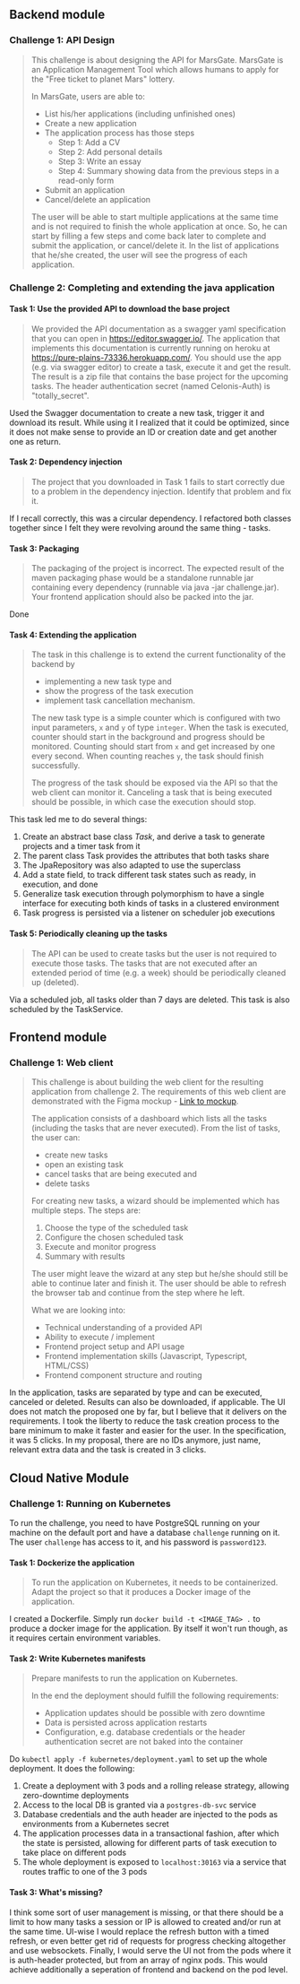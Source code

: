 ## Backend module

### Challenge 1: API Design

> This challenge is about designing the API for MarsGate. MarsGate is an Application Management Tool which allows humans to apply for the "Free ticket to planet Mars" lottery.
> 
> In MarsGate, users are able to:
> - List his/her applications (including unfinished ones)
> - Create a new application
> - The application process has those steps
>     - Step 1: Add a CV
>     - Step 2: Add personal details
>     - Step 3: Write an essay
>     - Step 4: Summary showing data from the previous steps in a read-only form
> - Submit an application
> - Cancel/delete an application
> 
> The user will be able to start multiple applications at the same time and is not required to finish the whole application at once. So, he can start by filling a few steps and come back later to complete and submit the application, or cancel/delete it. In the list of applications that he/she created, the user will see the progress of each application.

### Challenge 2: Completing and extending the java application

#### Task 1: Use the provided API to download the base project
> We provided the API documentation as a swagger yaml specification that you can open in https://editor.swagger.io/. The application that implements this documentation is currently running on heroku at https://pure-plains-73336.herokuapp.com/. You should use the app (e.g. via swagger editor) to create a task, execute it and get the result. The result is a zip file that contains the base project for the upcoming tasks. The header authentication secret (named Celonis-Auth) is "totally_secret".

Used the Swagger documentation to create a new task, trigger it and download its result.
While using it I realized that it could be optimized, since it does not make sense to provide an ID or creation date and get another one as return.

#### Task 2: Dependency injection
> The project that you downloaded in Task 1 fails to start correctly due to a problem in the dependency injection.
> Identify that problem and fix it.

If I recall correctly, this was a circular dependency.
I refactored both classes together since I felt they were revolving around the same thing - tasks.

#### Task 3: Packaging
> The packaging of the project is incorrect. The expected result of the maven packaging phase
> would be a standalone runnable jar containing every dependency (runnable via java -jar challenge.jar).
> Your frontend application should also be packed into the jar.

Done

#### Task 4: Extending the application
> The task in this challenge is to extend the current functionality of the backend by
> - implementing a new task type and
> - show the progress of the task execution
> - implement task cancellation mechanism.
>
> The new task type is a simple counter which is configured with two input parameters, `x` and `y` of type `integer`. When the task is executed, counter should start in the background and progress should be monitored. Counting should start from `x` and get increased by one every second. When counting reaches `y`, the task should finish successfully.
>
> The progress of the task should be exposed via the API so that the web client can monitor it. Canceling a task that is being executed should be possible, in which case the execution should stop.

This task led me to do several things:
1. Create an abstract base class _Task_, and derive a task to generate projects and a timer task from it
2. The parent class Task provides the attributes that both tasks share
4. The JpaRepository was also adapted to use the superclass
4. Add a state field, to track different task states such as ready, in execution, and done
4. Generalize task execution through polymorphism to have a single interface for executing both kinds of tasks in a clustered environment
4. Task progress is persisted via a listener on scheduler job executions

#### Task 5: Periodically cleaning up the tasks
> The API can be used to create tasks but the user is not required to execute those tasks. The tasks that are not executed after an extended period of time (e.g. a week) should be periodically cleaned up (deleted).

Via a scheduled job, all tasks older than 7 days are deleted.
This task is also scheduled by the TaskService.

## Frontend module
### Challenge 1: Web client
> This challenge is about building the web client for the resulting application from challenge 2.
> The requirements of this web client are demonstrated with the Figma mockup - [Link to mockup](https://www.figma.com/proto/QU16smviKOMZek8twvbxw1ap/Full-stack---challenge-02).
> 
> The application consists of a dashboard which lists all the tasks (including the tasks that are never executed). From the list of tasks, the user can:
> - create new tasks
> - open an existing task
> - cancel tasks that are being executed and
> - delete tasks
> 
> For creating new tasks, a wizard should be implemented which has multiple steps. The steps are:
> 1. Choose the type of the scheduled task
> 2. Configure the chosen scheduled task
> 3. Execute and monitor progress
> 4. Summary with results
> 
> The user might leave the wizard at any step but he/she should still be able to continue later and finish it. The user should be able to refresh the browser tab and continue from the step where he left.
> 
> What we are looking into:
> - Technical understanding of a provided API
> - Ability to execute / implement
> - Frontend project setup and API usage
> - Frontend implementation skills (Javascript, Typescript, HTML/CSS)
> - Frontend component structure and routing

In the application, tasks are separated by type and can be executed, canceled or deleted.
Results can also be downloaded, if applicable.
The UI does not match the proposed one by far, but I believe that it delivers on the requirements.
I took the liberty to reduce the task creation process to the bare minimum to make it faster and easier for the user. In the specification, it was 5 clicks. In my proposal, there are no IDs anymore, just name, relevant extra data and the task is created in 3 clicks.

## Cloud Native Module
### Challenge 1: Running on Kubernetes
To run the challenge, you need to have PostgreSQL running on your machine on the default port
and have a database ``challenge`` running on it. The user `challenge` has access to it,
and his password is `password123`. 

#### Task 1: Dockerize the application
> To run the application on Kubernetes, it needs to be containerized.
> Adapt the project so that it produces a Docker image of the application.

I created a Dockerfile. Simply run `docker build -t <IMAGE_TAG> .`  to produce a docker image for the application.
By itself it won't run though, as it requires certain environment variables. 

#### Task 2: Write Kubernetes manifests
> Prepare manifests to run the application on Kubernetes.
> 
> In the end the deployment should fulfill the following requirements:
> - Application updates should be possible with zero downtime
> - Data is persisted across application restarts
> - Configuration, e.g. database credentials or the header authentication secret are not baked into the container

Do `kubectl apply -f kubernetes/deployment.yaml` to set up the whole deployment. It does the following:

1. Create a deployment with 3 pods and a rolling release strategy, allowing zero-downtime deployments
2. Access to the local DB is granted via a `postgres-db-svc` service
3. Database credentials and the auth header are injected to the pods as environments from a Kubernetes secret
4. The application processes data in a transactional fashion, after which the state is persisted, allowing for different parts of task execution to take place on different pods
5. The whole deployment is exposed to `localhost:30163` via a service that routes traffic to one of the 3 pods

#### Task 3: What's missing?
I think some sort of user management is missing, or that there should be a limit to how many tasks a session
or IP is allowed to created and/or run at the same time.
UI-wise I would replace the refresh button with a timed refresh,
or even better get rid of requests for progress checking altogether and use websockets.
Finally, I would serve the UI not from the pods where it is auth-header protected,
but from an array of nginx pods.
This would achieve additionally a seperation of frontend and backend on the pod level.